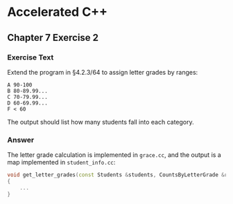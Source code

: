# Accelerated C++
## Chapter 7 Exercise 2

### Exercise Text
Extend the program in §4.2.3/64 to assign letter grades by ranges:
```
A 90-100
B 80-89.99...
C 70-79.99...
D 60-69.99...
F < 60
```

The output should list how many students fall into each category.

### Answer
The letter grade calculation is implemented in `grace.cc`, and the output
is a map implemented in `student_info.cc`:
```cpp
void get_letter_grades(const Students &students, CountsByLetterGrade &result)
{
    ...
}
```

